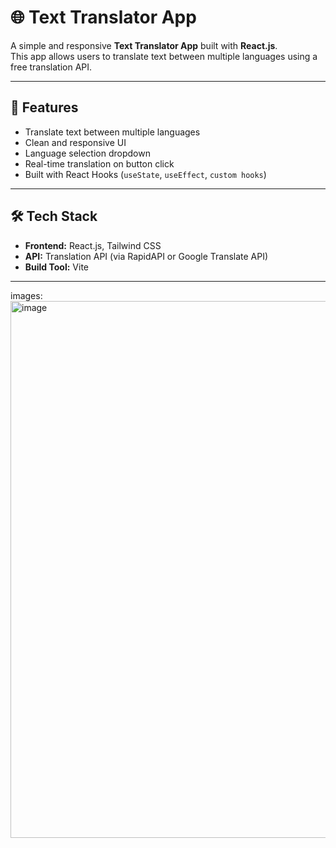 # 🌐 Text Translator App

A simple and responsive **Text Translator App** built with **React.js**.  
This app allows users to translate text between multiple languages using a free translation API.

---

## 🚀 Features

- Translate text between multiple languages  
- Clean and responsive UI  
- Language selection dropdown  
- Real-time translation on button click  
- Built with React Hooks (`useState`, `useEffect`, `custom hooks`)  

---

## 🛠️ Tech Stack

- **Frontend:** React.js, Tailwind CSS  
- **API:** Translation API (via RapidAPI or Google Translate API)  
- **Build Tool:** Vite  

---

images:
<img width="1919" height="859" alt="image" src="https://github.com/user-attachments/assets/fbc964df-252e-4288-b1a8-f55bc7e409d9" />

